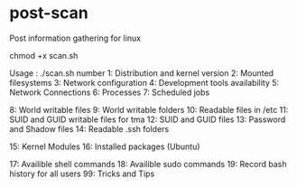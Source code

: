 # post-scan
Post information gathering for linux

chmod +x scan.sh

Usage : ./scan.sh number
1: Distribution and kernel version
2: Mounted filesystems
3: Network configuration
4: Development tools availability
5: Network Connections
6: Processes
7: Scheduled jobs

8: World writable files
9: World writable folders
10: Readable files in /etc
11: SUID and GUID writable files for tma
12: SUID and GUID files
13: Password and Shadow files
14: Readable .ssh folders

15: Kernel Modules
16: Installed packages (Ubuntu)

17: Availible shell commands
18: Availible sudo commands
19: Record bash history for all users
99: Tricks and Tips
